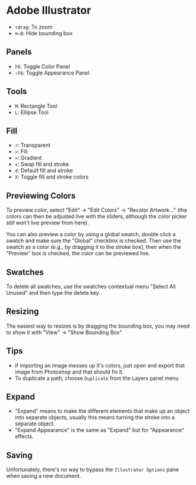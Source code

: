 # Adobe Illustrator

- `⌥drag`: To zoom
- `⌘⇧B`: Hide bounding box

## Panels

- `F6`: Toggle Color Panel
- `⇧F6`: Toggle Appearance Panel

## Tools

- `M`: Rectangle Tool
- `L`: Ellipse Tool

## Fill

- `/`: Transparent
- `<`: Fill
- `>`: Gradient
- `x`: Swap fill and stroke
- `d`: Default fill and stroke
- `X`: Toggle fill and stroke colors

## Previewing Colors

To preview color, select "Edit" -> "Edit Colors" -> "Recolor Artwork..." (the colors can then be adjusted live with the sliders, although the color picker still won't live preview from here).

You can also preview a color by using a global swatch, double click a swatch and make sure the "Global" checkbox is checked. Then use the swatch as a color (e.g., by dragging it to the stroke box), then when the "Preview" box is checked, the color can be previewed live.

## Swatches

To delete all swatches, use the swatches contextual menu "Select All Unused" and then type the delete key.

## Resizing

The easiest way to resizes is by dragging the bounding box, you may need to show it with "View" -> "Show Bounding Box"

## Tips

- If importing an image messes up it's colors, just open and export that image from Photoshop and that should fix it.
- To duplicate a path, choose `Duplicate` from the Layers panel menu

## Expand

- "Expand" means to make the different elements that make up an object into separate objects, usually this means turning the stroke into a separate object.
- "Expand Appearance" is the same as "Expand" but for "Appearance" effects.

## Saving

Unfortunately, there's no way to bypass the `Illustrator Options` pane when saving a new document.
